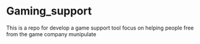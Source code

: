 # Gaming_support
This is a repo for develop a game support tool focus on helping people free from the game company munipulate
